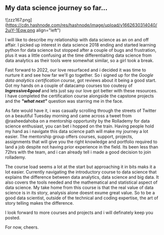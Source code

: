 ## My data science journey so far...

![zzz167.png](https://cdn.hashnode.com/res/hashnode/image/upload/v1662630314040/2uiY-1Eqw.png align="left")

I will like to describe my relationship with data science as an on and off affair. I picked up interest in data science 2018 ending and started learning python for data science but stopped after a couple of bugs and frustration, plus it was a little confusing at the time differentiaiting data science from data analytics as their tools were somewhat similar, so a girl took a break.

Fast forward to 2022, our love resurfaced and i decided it was time to nurture it and see how far we'll go together. So i signed up for the *Google data analytics certification course*, got reviews about it being a good start. Got my hands on a couple of datacamp courses too coutesy of ***Ingressive4good*** and lets just say our love got better with these resources. I have completed the certification course alongside the capstone projects and the ***"what next"*** question was starring me in the face. 

As fate would have it, i was casually scrolling through the streets of Twitter on a beautiful Tuesday morning and came across a tweet from @rasheedahoba on a mentorship opportunity by the Rollademy for data science enthusiast, you can bet i hopped on the train. Having people hold my hand as i navigate this data science path will make my journey a lot easier. The mentorship group offers courses, support, projects, assignments that will give you the right knowledge and portfolio required to land a job despite not having prior experience in the field. Its been less than 72hrs with the team, and i can already tell i made a good decision to join rollademy.  

The course load seems a lot at the start but approaching it in bits maks it a lot easier. Currently navigating the introductory course to data science that explains the difference between data analytics, data science and big data. It also covers the tools needed and the mathematical and statistical aspect of data science. My take home from this course is that the real value of data science is in its story, analysis alone doesnt exume great value. So to be a good data scientist, outside of the technical and coding expertise, the art of story telling makes the difference.

I look forward to more courses and projects and i will definately keep you posted. 



For now, cheers.